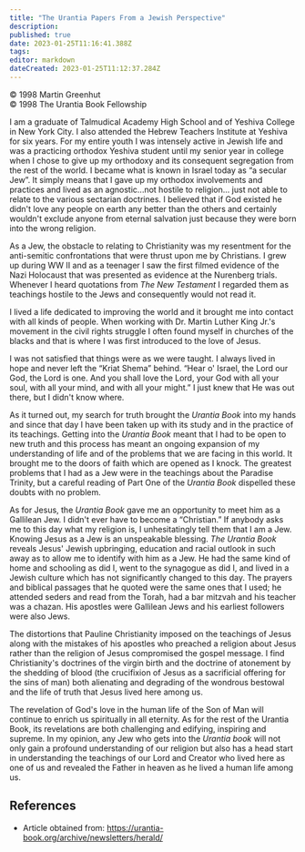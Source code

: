 ```yaml
---
title: "The Urantia Papers From a Jewish Perspective"
description: 
published: true
date: 2023-01-25T11:16:41.388Z
tags:
editor: markdown
dateCreated: 2023-01-25T11:12:37.284Z
---
```


<p class="v-card v-sheet theme--light grey lighten-3 px-2">© 1998 Martin Greenhut<br>© 1998 The Urantia Book Fellowship</p>

I am a graduate of Talmudical Academy High School and of Yeshiva College in New York City. I also attended the Hebrew Teachers Institute at Yeshiva for six years. For my entire youth I was intensely active in Jewish life and was a practicing orthodox Yeshiva stu­dent until my senior year in college when I chose to give up my orthodoxy and its consequent segregation from the rest of the world. I became what is known in Israel today as “a secular Jew”. It simply means that I gave up my orthodox involvements and practices and lived as an agnostic...not hostile to religion... just not able to relate to the various sectarian doctrines. I be­lieved that if God existed he didn't love any people on earth any better than the others and certainly wouldn't exclude anyone from eternal salvation just because they were born into the wrong religion.

As a Jew, the obstacle to relating to Christianity was my resentment for the anti-semitic confrontations that were thrust upon me by Christians. I grew up dur­ing WW II and as a teenager I saw the first filmed evi­dence of the Nazi Holocaust that was presented as evi­dence at the Nurenberg trials. Whenever I heard quo­tations from *The New Testament* I regarded them as teachings hostile to the Jews and consequently would not read it.

I lived a life dedicated to improving the world and it brought me into contact with all kinds of people. When working with Dr. Martin Luther King Jr.'s movement in the civil rights struggle I often found myself in churches of the blacks and that is where I was first intro­duced to the love of Jesus.

I was not satisfied that things were as we were taught. I always lived in hope and never left the “Kriat Shema” behind. “Hear o' Israel, the Lord our God, the Lord is one. And you shall love the Lord, your God with all your soul, with all your mind, and with all your might.” I just knew that He was out there, but I didn't know where.

As it turned out, my search for truth brought the _Urantia Book_ into my hands and since that day I have been taken up with its study and in the practice of its teachings. Getting into the _Urantia Book_ meant that I had to be open to new truth and this process has meant an ongoing expansion of my understanding of life and of the problems that we are facing in this world. It brought me to the doors of faith which are opened as I knock. The greatest problems that I had as a Jew were in the teachings about the Paradise Trinity, but a care­ful reading of Part One of the _Urantia Book_ dispelled these doubts with no problem.

As for Jesus, the _Urantia Book_ gave me an oppor­tunity to meet him as a Gallilean Jew. I didn't ever have to become a “Christian.” If anybody asks me to this day what my religion is, I unhesitatingly tell them that I am a Jew. Knowing Jesus as a Jew is an unspeakable bless­ing. _The Urantia Book_ reveals Jesus' Jewish upbring­ing, education and racial outlook in such away as to allow me to identify with him as a Jew. He had the same kind of home and schooling as did I, went to the syna­gogue as did I, and lived in a Jewish culture which has not significantly changed to this day. The prayers and biblical passages that he quoted were the same ones that I used; he attended seders and read from the To­rah, had a bar mitzvah and his teacher was a chazan. His apostles were Gallilean Jews and his earliest follow­ers were also Jews.

The distortions that Pauline Christianity imposed on the teachings of Jesus along with the mistakes of his apostles who preached a religion about Jesus rather than the religion of Jesus compromised the gospel message. I find Christianity's doctrines of the virgin birth and the doctrine of atonement by the shedding of blood (the crucifixion of Jesus as a sacrificial offering for the sins of man) both alienating and degrading of the wondrous bestowal and the life of truth that Jesus lived here among us.

The revelation of God's love in the human life of the Son of Man will continue to enrich us spiritually in all eternity. As for the rest of the Urantia Book, its rev­elations are both challenging and edifying, inspiring and supreme. In my opinion, any Jew who gets into the _Uran­tia book_ will not only gain a profound understanding of our religion but also has a head start in understanding the teachings of our Lord and Creator who lived here as one of us and revealed the Father in heaven as he lived a human life among us.

## References

- Article obtained from: https://urantia-book.org/archive/newsletters/herald/